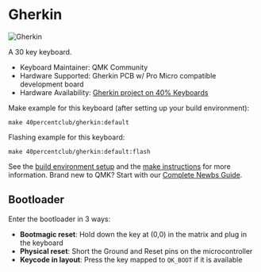 # Gherkin

![Gherkin](https://i.imgur.com/XrqqtTq.jpg)

A 30 key keyboard.

* Keyboard Maintainer: QMK Community  
* Hardware Supported: Gherkin PCB w/ Pro Micro compatible development board
* Hardware Availability: [Gherkin project on 40% Keyboards](http://www.40percent.club/2016/11/gherkin.html)

Make example for this keyboard (after setting up your build environment):

    make 40percentclub/gherkin:default

Flashing example for this keyboard:

    make 40percentclub/gherkin:default:flash

See the [build environment setup](https://docs.qmk.fm/#/getting_started_build_tools) and the [make instructions](https://docs.qmk.fm/#/getting_started_make_guide) for more information. Brand new to QMK? Start with our [Complete Newbs Guide](https://docs.qmk.fm/#/newbs).

## Bootloader

Enter the bootloader in 3 ways:

* **Bootmagic reset**: Hold down the key at (0,0) in the matrix and plug in the keyboard
* **Physical reset**: Short the Ground and Reset pins on the microcontroller
* **Keycode in layout**: Press the key mapped to `QK_BOOT` if it is available
